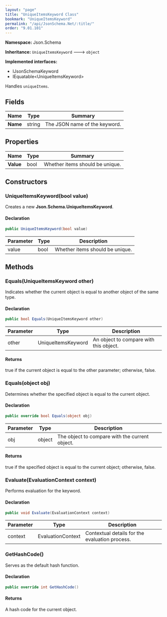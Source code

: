 ```yaml
---
layout: "page"
title: "UniqueItemsKeyword Class"
bookmark: "UniqueItemsKeyword"
permalink: "/api/JsonSchema.Net/:title/"
order: "9.01.101"
---
```

**Namespace:** Json.Schema

**Inheritance:**
`UniqueItemsKeyword`
 🡒 
`object`

**Implemented interfaces:**

- IJsonSchemaKeyword
- IEquatable\<UniqueItemsKeyword\>

Handles `uniqueItems`.

## Fields

| Name | Type | Summary |
|---|---|---|
| **Name** | string | The JSON name of the keyword. |
## Properties

| Name | Type | Summary |
|---|---|---|
| **Value** | bool | Whether items should be unique. |
## Constructors

### UniqueItemsKeyword(bool value)

Creates a new **Json.Schema.UniqueItemsKeyword**.

#### Declaration

```c#
public UniqueItemsKeyword(bool value)
```
| Parameter | Type | Description |
|---|---|---|
| value | bool | Whether items should be unique. |

## Methods

### Equals(UniqueItemsKeyword other)

Indicates whether the current object is equal to another object of the same type.

#### Declaration

```c#
public bool Equals(UniqueItemsKeyword other)
```
| Parameter | Type | Description |
|---|---|---|
| other | UniqueItemsKeyword | An object to compare with this object. |

#### Returns

true if the current object is equal to the <paramref name="other">other</paramref> parameter; otherwise, false.

### Equals(object obj)

Determines whether the specified object is equal to the current object.

#### Declaration

```c#
public override bool Equals(object obj)
```
| Parameter | Type | Description |
|---|---|---|
| obj | object | The object to compare with the current object. |

#### Returns

true if the specified object  is equal to the current object; otherwise, false.

### Evaluate(EvaluationContext context)

Performs evaluation for the keyword.

#### Declaration

```c#
public void Evaluate(EvaluationContext context)
```
| Parameter | Type | Description |
|---|---|---|
| context | EvaluationContext | Contextual details for the evaluation process. |

### GetHashCode()

Serves as the default hash function.

#### Declaration

```c#
public override int GetHashCode()
```

#### Returns

A hash code for the current object.

